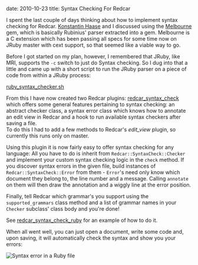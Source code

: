 date: 2010-10-23
title: Syntax Checking For Redcar

I spent the last couple of days thinking about how to implement syntax
checking for Redcar. [Konstantin Haase](http://rkh.im) and I discussed
using the [Melbourne](http://github.com/simplabs/melbourne) gem, which
is basically Rubinius' parser extracted into a gem. Melbourne is a C
extension which has been passing all specs for some time now on JRuby
master with cext support, so that seemed like a viable way to go.

Before I got started on my plan, however, I remembered that JRuby, like
MRI, supports the `-c` switch to just do Syntax checking. So I dug into
that a little and came up with a short script to run the JRuby parser
on a piece of code from within a JRuby process:

[ruby\_syntax\_checker.sh](http://gist.github.com/639637)

From this I have now created two Redcar plugins: 
[redcar\_syntax\_check](http://github.com/timfel/redcar_syntax_check) which
offers some general features pertaining to syntax checking: an abstract checker
class, a syntax error class which knows how to annotate an edit view in Redcar
and a hook to run available syntax checkers after saving a file.  
To do this I had to add a few methods to Redcar's _edit\_view_ plugin, so currently
this runs only on master.

Using this plugin it is now fairly easy to offer syntax checking for any language:
All you have to do is inherit from `Redcar::SyntaxCheck::Checker` and implement your
custom syntax checking logic in the `check` method. If you discover syntax errors in
the given file, build instances of `Redcar::SyntaxCheck::Error` from them - `Error`'s
need only know which document they belong to, the line number and a message. Calling
`annotate` on them will then draw the annotation and a wiggly line at the error position.

Finally, tell Redcar which grammar's you support using the `supported_grammars` class
method and a list of grammar names in your `Checker` subclass' class body and you're done!

See [redcar\_syntax\_check\_ruby](http://github.com/timfel/redcar_syntax_check) for
an example of how to do it.

When all went well, you can just open a document, write some code and, upon saving, it
will automatically check the syntax and show you your errors:

![Syntax error in a Ruby file](/images/ruby-syntax-error.png)

&nbsp;

